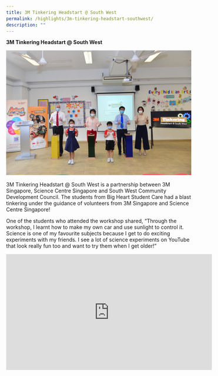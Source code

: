 ```yaml
---
title: 3M Tinkering Headstart @ South West
permalink: /highlights/3m-tinkering-headstart-southwest/
description: ""
---
```

**3M Tinkering Headstart @ South West**

![3M](/images/Highlights/3M%20hr.jpg)

3M Tinkering Headstart @ South West is a partnership between 3M Singapore, Science Centre Singapore and South West Community Development Council. The students from Big Heart Student Care had a blast tinkering under the guidance of volunteers from 3M Singapore and Science Centre Singapore!

One of the students who attended the workshop shared, “Through the workshop, I learnt how to make my own car and use sunlight to control it. Science is one of my favourite subjects because I get to do exciting experiments with my friends. I see a lot of science experiments on YouTube that look really fun too and want to try them when I get older!” 

<iframe width="560" height="315" src="https://www.youtube.com/embed/Rbq3Nk9WIwE" title="YouTube video player" frameborder="0" allow="accelerometer; autoplay; clipboard-write; encrypted-media; gyroscope; picture-in-picture" allowfullscreen></iframe>